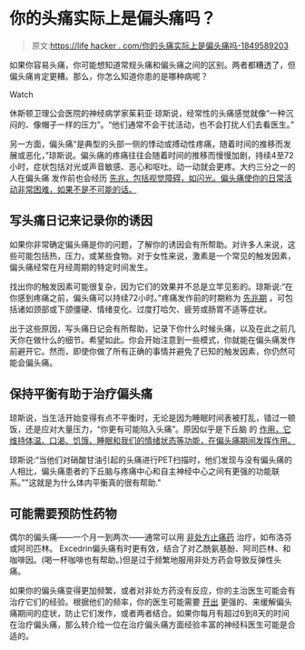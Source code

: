 # 你的头痛实际上是偏头痛吗？

> 原文:[https://life hacker . com/你的头痛实际上是偏头痛吗-1849589203](https://lifehacker.com/are-your-headaches-actually-migraines-1849589203)

如果你容易头痛，你可能想知道常规头痛和偏头痛之间的区别。两者都糟透了，但偏头痛肯定更糟。那么，你怎么知道你患的是哪种病呢？

Watch

休斯顿卫理公会医院的神经病学家茱莉亚·琼斯说，经常性的头痛感觉就像“一种沉闷的、像帽子一样的压力”。“他们通常不会干扰活动，也不会打扰人们去看医生。”

另一方面，偏头痛“是典型的头部一侧的悸动或搏动性疼痛，随着时间的推移而发展或恶化，”琼斯说。偏头痛的疼痛往往会随着时间的推移而慢慢加剧，持续4至72小时，症状包括对光或声音敏感、恶心和呕吐。动一动就会更疼。大约三分之一的人在偏头痛 发作前也会经历 [先兆，包括视觉障碍，如闪光。偏头痛使你的日常活动非常困难，如果不是不可能的话。](https://www.mayoclinic.org/diseases-conditions/migraine-with-aura/symptoms-causes/syc-20352072)

## **写头痛日记来记录你的诱因**

如果你非常确定偏头痛是你的问题，了解你的诱因会有所帮助。对许多人来说，这些可能包括热，压力，或某些食物。对于女性来说，激素是一个常见的触发因素，偏头痛经常在月经周期的特定时间发生。

找出你的触发因素可能很复杂，因为它们的效果并不总是立竿见影的。琼斯说:“在你感到疼痛之前，偏头痛可以持续72小时。”疼痛发作前的时期称为 [先兆期](https://headachejournal.onlinelibrary.wiley.com/doi/full/10.1111/head.13300) ，可包括诸如颈部或下颌僵硬、情绪变化、过度打哈欠、疲劳或肠胃不适等症状。

出于这些原因，写头痛日记会有所帮助，记录下你什么时候头痛，以及在此之前几天你在做什么的细节。希望如此。你会开始注意到一些模式，你就能在偏头痛发作前避开它。然而，即使你做了所有正确的事情并避免了已知的触发因素，你仍然可能会偏头痛。

## **保持平衡有助于治疗偏头痛**

琼斯说，当生活开始变得有点不平衡时，无论是因为睡眠时间表被打乱，错过一顿饭，还是应对大量压力，“你更有可能陷入头痛”。原因似乎是下丘脑 的 [作用，它维持体温、口渴、饥饿、睡眠和我们的情绪状态等功能，在偏头痛期间发挥作用。](https://academic.oup.com/brain/article/137/1/232/363839?login=false)

琼斯说:“当他们对硝酸甘油引起的头痛进行PET扫描时，他们发现与没有偏头痛的人相比，偏头痛患者的下丘脑与疼痛中心和自主神经中心之间有更强的功能联系。”"这就是为什么体内平衡真的很有帮助."

## **可能需要预防性药物**

偶尔的偏头痛——一个月一到两次——通常可以用 [非处方止痛药](https://www.mayoclinic.org/diseases-conditions/migraine-headache/diagnosis-treatment/drc-20360207) 治疗，如布洛芬或阿司匹林。 Excedrin偏头痛有时更有效，结合了对乙酰氨基酚、阿司匹林、和咖啡因。(喝一杯咖啡也有帮助。)但是过于频繁地服用非处方药会导致反弹性头痛。

如果你的偏头痛变得更加频繁，或者对非处方药没有反应，你的主治医生可能会有治疗它们的经验。根据他们的频率，你的医生可能需要 [开出](https://www.mayoclinic.org/diseases-conditions/migraine-headache/diagnosis-treatment/drc-20360207) 更强的、来缓解偏头痛期间的症状，防止它们发作，或者两者结合。如果你每月有超过6到8天的时间在治疗偏头痛，那么转介给一位在治疗偏头痛方面经验丰富的神经科医生可能是合适的。